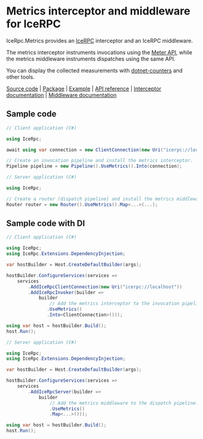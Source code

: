 # Metrics interceptor and middleware for IceRPC

IceRpc.Metrics provides an [IceRPC][icerpc-csharp] interceptor and an IceRPC middleware.

The metrics interceptor instruments invocations using the [Meter API][meter], while the metrics middleware instruments
dispatches using the same API.

You can display the collected measurements with [dotnet-counters][dotnet_counters] and other tools.

[Source code][source] | [Package][package] | [Example][example] | [API reference][api] | [Interceptor documentation][interceptor] | [Middleware documentation][middleware]

## Sample code

```csharp
// Client application (C#)

using IceRpc;

await using var connection = new ClientConnection(new Uri("icerpc://localhost"));

// Create an invocation pipeline and install the metrics interceptor.
Pipeline pipeline = new Pipeline().UseMetrics().Into(connection);
```

```csharp
// Server application (C#)

using IceRpc;

// Create a router (dispatch pipeline) and install the metrics middleware.
Router router = new Router().UseMetrics().Map<...>(...);
```

## Sample code with DI

```csharp
// Client application (C#)

using IceRpc;
using IceRpc.Extensions.DependencyInjection;

var hostBuilder = Host.CreateDefaultBuilder(args);

hostBuilder.ConfigureServices(services =>
    services
        .AddIceRpcClientConnection(new Uri("icerpc://localhost"))
        .AddIceRpcInvoker(builder =>
            builder
                // Add the metrics interceptor to the invocation pipeline.
               .UseMetrics()
               .Into<ClientConnection>()));

using var host = hostBuilder.Build();
host.Run();
```

```csharp
// Server application (C#)

using IceRpc;
using IceRpc.Extensions.DependencyInjection;

var hostBuilder = Host.CreateDefaultBuilder(args);

hostBuilder.ConfigureServices(services =>
    services
        .AddIceRpcServer(builder =>
            builder
                // Add the metrics middleware to the dispatch pipeline.
                .UseMetrics()
                .Map<...>()));

using var host = hostBuilder.Build();
host.Run();
```

[api]: https://docs.icerpc.dev/api/csharp/api/IceRpc.Metrics.html
[dotnet_counters]: https://learn.microsoft.com/en-us/dotnet/core/diagnostics/dotnet-counters
[icerpc-csharp]: https://github.com/icerpc/icerpc-csharp
[interceptor]: https://docs.icerpc.dev/icerpc/invocation/interceptor
[example]: https://github.com/icerpc/icerpc-csharp/tree/main/examples/Metrics
[meter]: https://learn.microsoft.com/en-us/dotnet/api/system.diagnostics.metrics.meter
[middleware]: https://docs.icerpc.dev/icerpc/dispatch/middleware
[package]: https://www.nuget.org/packages/IceRpc.Metrics
[source]: https://github.com/icerpc/icerpc-csharp/tree/main/src/IceRpc.Metrics
